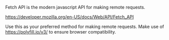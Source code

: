 Fetch API is the modern javascript API for making remote requests.

https://developer.mozilla.org/en-US/docs/Web/API/Fetch_API

Use this as your preferred method for making remote requests. Make use of https://polyfill.io/v3/ to ensure browser compatibility.
